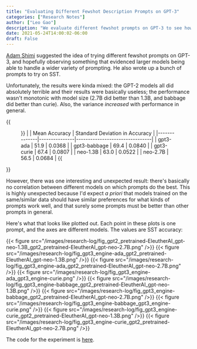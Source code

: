 ```yaml
---
title: "Evaluating Different Fewshot Description Prompts on GPT-3"
categories: ["Research Notes"]
author: ["Leo Gao"]
description: "We evaluate different fewshot prompts on GPT-3 to see how it changes performance."
date: 2021-05-24T14:00:02-06:00
draft: False
---
```


[Adam Shimi](https://www.alignmentforum.org/users/adamshimi) suggested the idea of trying different fewshot prompts on GPT-3, and hopefully observing something that evidenced larger models being able to handle a wider variety of prompting. He also wrote up a bunch of prompts to try on SST.

Unfortunately, the results were kinda mixed: the GPT-2 models all did absolutely terrible and their results were basically useless; the performance wasn't monotonic with model size (2.7B did better than 1.3B, and babbage did better than curie). Also, the variance _increased_ with performance in general.

{{<figure>}}
| | Mean Accuracy | Standard Deviation in Accuracy |
|--------------|---------------|--------------------------------|
| gpt3-ada | 51.9 | 0.0368 |
| gpt3-babbage | 69.4 | 0.0840 |
| gpt3-curie | 67.4 | 0.0807 |
| neo-1.3B | 63.0 | 0.0522 |
| neo-2.7B | 56.5 | 0.0684 |
{{</figure>}}

However, there was one interesting and unexpected result: there's basically no correlation between different models on which prompts do the best. This is highly unexpected because I'd expect _a priori_ that models trained on the same/similar data should have similar preferences for what kinds of prompts work well, and that surely some prompts must be better than other prompts in general.

Here's what that looks like plotted out. Each point in these plots is one prompt, and the axes are different models. The values are SST accuracy:

{{< figure src="/images/research-log/fig_gpt2_pretrained-EleutherAI_gpt-neo-1.3B_gpt2_pretrained-EleutherAI_gpt-neo-2.7B.png" />}}
{{< figure src="/images/research-log/fig_gpt3_engine-ada_gpt2_pretrained-EleutherAI_gpt-neo-1.3B.png" />}}
{{< figure src="/images/research-log/fig_gpt3_engine-ada_gpt2_pretrained-EleutherAI_gpt-neo-2.7B.png" />}}
{{< figure src="/images/research-log/fig_gpt3_engine-ada_gpt3_engine-curie.png" />}}
{{< figure src="/images/research-log/fig_gpt3_engine-babbage_gpt2_pretrained-EleutherAI_gpt-neo-1.3B.png" />}}
{{< figure src="/images/research-log/fig_gpt3_engine-babbage_gpt2_pretrained-EleutherAI_gpt-neo-2.7B.png" />}}
{{< figure src="/images/research-log/fig_gpt3_engine-babbage_gpt3_engine-curie.png" />}}
{{< figure src="/images/research-log/fig_gpt3_engine-curie_gpt2_pretrained-EleutherAI_gpt-neo-1.3B.png" />}}
{{< figure src="/images/research-log/fig_gpt3_engine-curie_gpt2_pretrained-EleutherAI_gpt-neo-2.7B.png" />}}

The code for the experiment is [here](https://gist.github.com/leogao2/d156d8e0f49ac83b239dde3819668b4b).
